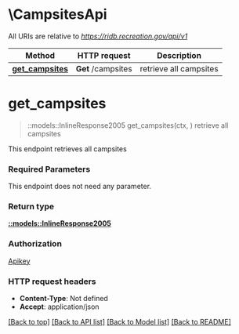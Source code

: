 # \CampsitesApi

All URIs are relative to *https://ridb.recreation.gov/api/v1*

Method | HTTP request | Description
------------- | ------------- | -------------
[**get_campsites**](CampsitesApi.md#get_campsites) | **Get** /campsites | retrieve all campsites


# **get_campsites**
> ::models::InlineResponse2005 get_campsites(ctx, )
retrieve all campsites

This endpoint retrieves all campsites

### Required Parameters
This endpoint does not need any parameter.

### Return type

[**::models::InlineResponse2005**](inline_response_200_5.md)

### Authorization

[Apikey](../README.md#Apikey)

### HTTP request headers

 - **Content-Type**: Not defined
 - **Accept**: application/json

[[Back to top]](#) [[Back to API list]](../README.md#documentation-for-api-endpoints) [[Back to Model list]](../README.md#documentation-for-models) [[Back to README]](../README.md)

